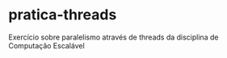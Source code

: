 # pratica-threads
Exercício sobre paralelismo através de threads da disciplina de Computação Escalável
